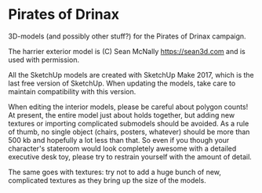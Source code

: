 # Pirates of Drinax

3D-models (and possibly other stuff?) for the Pirates of Drinax campaign.

The harrier exterior model is (C) Sean McNally <https://sean3d.com> and is used with permission.

All the SketchUp models are created with SketchUp Make 2017, which is the last free version of SketchUp. When updating the models, take care to maintain compatibility with this version.

When editing the interior models, please be careful about polygon counts! At present, the entire model just about holds together, but adding new textures or importing complicated submodels should be avoided. As a rule of thumb, no single object (chairs, posters, whatever) should be more than 500 kb and hopefully a lot less than that. So even if you though your character's stateroom would look completely awesome with a detailed executive desk toy, please try to restrain yourself with the amount of detail.

The same goes with textures: try not to add a huge bunch of new, complicated textures as they bring up the size of the models.
